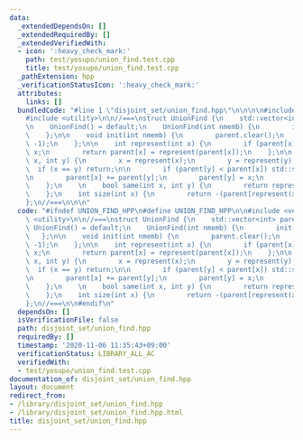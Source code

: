 ```yaml
---
data:
  _extendedDependsOn: []
  _extendedRequiredBy: []
  _extendedVerifiedWith:
  - icon: ':heavy_check_mark:'
    path: test/yosupo/union_find.test.cpp
    title: test/yosupo/union_find.test.cpp
  _pathExtension: hpp
  _verificationStatusIcon: ':heavy_check_mark:'
  attributes:
    links: []
  bundledCode: "#line 1 \"disjoint_set/union_find.hpp\"\n\n\n\n#include <vector>\n\
    #include <utility>\n\n//===\nstruct UnionFind {\n    std::vector<int> parent;\n\
    \n    UnionFind() = default;\n    UnionFind(int nmemb) {\n        init(nmemb);\n\
    \    };\n\n    void init(int nmemb) {\n        parent.clear();\n        parent.resize(nmemb,\
    \ -1);\n    };\n\n    int represent(int x) {\n        if (parent[x] < 0) return\
    \ x;\n        return parent[x] = represent(parent[x]);\n    };\n\n    void unite(int\
    \ x, int y) {\n        x = represent(x);\n        y = represent(y);\n\n      \
    \  if (x == y) return;\n\n        if (parent[y] < parent[x]) std::swap(x, y);\n\
    \n        parent[x] += parent[y];\n        parent[y] = x;\n        \n        return;\n\
    \    };\n    \n    bool same(int x, int y) {\n        return represent(x) == represent(y);\n\
    \    };\n    int size(int x) {\n        return -(parent[represent(x)]);\n    };\n\
    };\n//===\n\n\n"
  code: "#ifndef UNION_FIND_HPP\n#define UNION_FIND_HPP\n\n#include <vector>\n#include\
    \ <utility>\n\n//===\nstruct UnionFind {\n    std::vector<int> parent;\n\n   \
    \ UnionFind() = default;\n    UnionFind(int nmemb) {\n        init(nmemb);\n \
    \   };\n\n    void init(int nmemb) {\n        parent.clear();\n        parent.resize(nmemb,\
    \ -1);\n    };\n\n    int represent(int x) {\n        if (parent[x] < 0) return\
    \ x;\n        return parent[x] = represent(parent[x]);\n    };\n\n    void unite(int\
    \ x, int y) {\n        x = represent(x);\n        y = represent(y);\n\n      \
    \  if (x == y) return;\n\n        if (parent[y] < parent[x]) std::swap(x, y);\n\
    \n        parent[x] += parent[y];\n        parent[y] = x;\n        \n        return;\n\
    \    };\n    \n    bool same(int x, int y) {\n        return represent(x) == represent(y);\n\
    \    };\n    int size(int x) {\n        return -(parent[represent(x)]);\n    };\n\
    };\n//===\n\n#endif\n"
  dependsOn: []
  isVerificationFile: false
  path: disjoint_set/union_find.hpp
  requiredBy: []
  timestamp: '2020-11-06 11:35:43+09:00'
  verificationStatus: LIBRARY_ALL_AC
  verifiedWith:
  - test/yosupo/union_find.test.cpp
documentation_of: disjoint_set/union_find.hpp
layout: document
redirect_from:
- /library/disjoint_set/union_find.hpp
- /library/disjoint_set/union_find.hpp.html
title: disjoint_set/union_find.hpp
---
```

